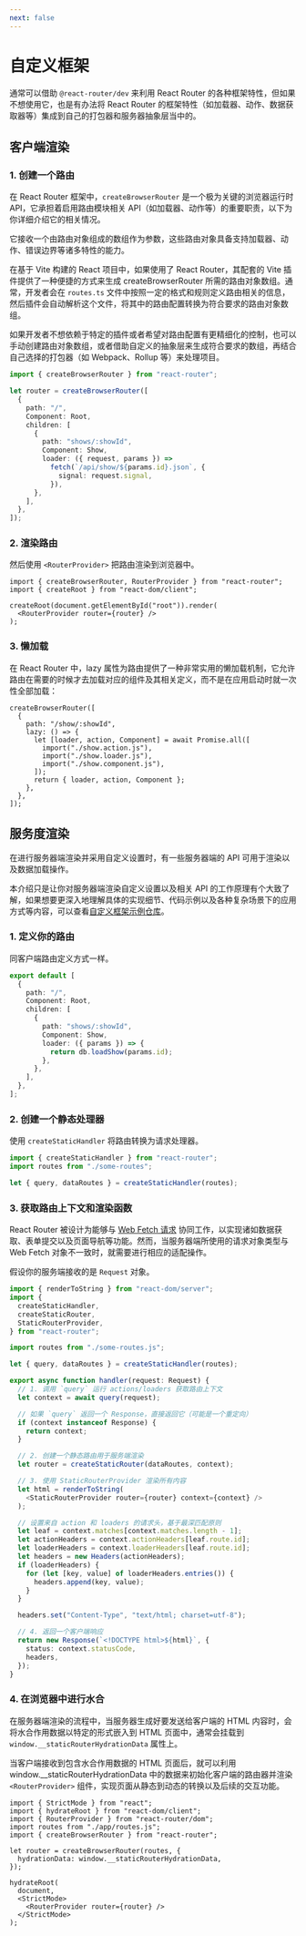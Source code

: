 ```yaml
---
next: false
---
```


# 自定义框架

通常可以借助 `@react-router/dev` 来利用 React Router 的各种框架特性，但如果不想使用它，也是有办法将 React Router 的框架特性（如加载器、动作、数据获取器等）集成到自己的打包器和服务器抽象层当中的。

## 客户端渲染

### 1. 创建一个路由

在 React Router 框架中，`createBrowserRouter` 是一个极为关键的浏览器运行时 API，它承担着启用路由模块相关 API（如加载器、动作等）的重要职责，以下为你详细介绍它的相关情况。

它接收一个由路由对象组成的数组作为参数，这些路由对象具备支持加载器、动作、错误边界等诸多特性的能力。

在基于 Vite 构建的 React 项目中，如果使用了 React Router，其配套的 Vite 插件提供了一种便捷的方式来生成 createBrowserRouter 所需的路由对象数组。通常，开发者会在 `routes.ts` 文件中按照一定的格式和规则定义路由相关的信息，然后插件会自动解析这个文件，将其中的路由配置转换为符合要求的路由对象数组。

如果开发者不想依赖于特定的插件或者希望对路由配置有更精细化的控制，也可以手动创建路由对象数组，或者借助自定义的抽象层来生成符合要求的数组，再结合自己选择的打包器（如 Webpack、Rollup 等）来处理项目。

```ts
import { createBrowserRouter } from "react-router";

let router = createBrowserRouter([
  {
    path: "/",
    Component: Root,
    children: [
      {
        path: "shows/:showId",
        Component: Show,
        loader: ({ request, params }) =>
          fetch(`/api/show/${params.id}.json`, {
            signal: request.signal,
          }),
      },
    ],
  },
]);
```

### 2. 渲染路由

然后使用 `<RouterProvider>` 把路由渲染到浏览器中。

```tsx
import { createBrowserRouter, RouterProvider } from "react-router";
import { createRoot } from "react-dom/client";

createRoot(document.getElementById("root")).render(
  <RouterProvider router={router} />
);
```

### 3. 懒加载

在 React Router 中，lazy 属性为路由提供了一种非常实用的懒加载机制，它允许路由在需要的时候才去加载对应的组件及其相关定义，而不是在应用启动时就一次性全部加载：

```tsx
createBrowserRouter([
  {
    path: "/show/:showId",
    lazy: () => {
      let [loader, action, Component] = await Promise.all([
        import("./show.action.js"),
        import("./show.loader.js"),
        import("./show.component.js"),
      ]);
      return { loader, action, Component };
    },
  },
]);
```

## 服务度渲染

在进行服务器端渲染并采用自定义设置时，有一些服务器端的 API 可用于渲染以及数据加载操作。

本介绍只是让你对服务器端渲染自定义设置以及相关 API 的工作原理有个大致了解，如果想要更深入地理解具体的实现细节、代码示例以及各种复杂场景下的应用方式等内容，可以查看[自定义框架示例仓库](https://github.com/remix-run/custom-react-router-framework-example)。

### 1. 定义你的路由

同客户端路由定义方式一样。

```ts
export default [
  {
    path: "/",
    Component: Root,
    children: [
      {
        path: "shows/:showId",
        Component: Show,
        loader: ({ params }) => {
          return db.loadShow(params.id);
        },
      },
    ],
  },
];
```

### 2. 创建一个静态处理器

使用 `createStaticHandler` 将路由转换为请求处理器。

```ts
import { createStaticHandler } from "react-router";
import routes from "./some-routes";

let { query, dataRoutes } = createStaticHandler(routes);
```

### 3. 获取路由上下文和渲染函数

React Router 被设计为能够与 [Web Fetch 请求](https://developer.mozilla.org/en-US/docs/Web/API/Request) 协同工作，以实现诸如数据获取、表单提交以及页面导航等功能。然而，当服务器端所使用的请求对象类型与 Web Fetch 对象不一致时，就需要进行相应的适配操作。

假设你的服务端接收的是 `Request` 对象。

```ts
import { renderToString } from "react-dom/server";
import {
  createStaticHandler,
  createStaticRouter,
  StaticRouterProvider,
} from "react-router";

import routes from "./some-routes.js";

let { query, dataRoutes } = createStaticHandler(routes);

export async function handler(request: Request) {
  // 1. 调用 `query` 运行 actions/loaders 获取路由上下文
  let context = await query(request);

  // 如果 `query` 返回一个 Response，直接返回它（可能是一个重定向）
  if (context instanceof Response) {
    return context;
  }

  // 2. 创建一个静态路由用于服务端渲染
  let router = createStaticRouter(dataRoutes, context);

  // 3. 使用 StaticRouterProvider 渲染所有内容
  let html = renderToString(
    <StaticRouterProvider router={router} context={context} />
  );

  // 设置来自 action 和 loaders 的请求头，基于最深匹配原则
  let leaf = context.matches[context.matches.length - 1];
  let actionHeaders = context.actionHeaders[leaf.route.id];
  let loaderHeaders = context.loaderHeaders[leaf.route.id];
  let headers = new Headers(actionHeaders);
  if (loaderHeaders) {
    for (let [key, value] of loaderHeaders.entries()) {
      headers.append(key, value);
    }
  }

  headers.set("Content-Type", "text/html; charset=utf-8");

  // 4. 返回一个客户端响应
  return new Response(`<!DOCTYPE html>${html}`, {
    status: context.statusCode,
    headers,
  });
}
```

### 4. 在浏览器中进行水合

在服务器端渲染的流程中，当服务器生成好要发送给客户端的 HTML 内容时，会将水合作用数据以特定的形式嵌入到 HTML 页面中，通常会挂载到 `window.__staticRouterHydrationData` 属性上。

当客户端接收到包含水合作用数据的 HTML 页面后，就可以利用 window.\_\_staticRouterHydrationData 中的数据来初始化客户端的路由器并渲染 `<RouterProvider>` 组件，实现页面从静态到动态的转换以及后续的交互功能。

```tsx
import { StrictMode } from "react";
import { hydrateRoot } from "react-dom/client";
import { RouterProvider } from "react-router/dom";
import routes from "./app/routes.js";
import { createBrowserRouter } from "react-router";

let router = createBrowserRouter(routes, {
  hydrationData: window.__staticRouterHydrationData,
});

hydrateRoot(
  document,
  <StrictMode>
    <RouterProvider router={router} />
  </StrictMode>
);
```
